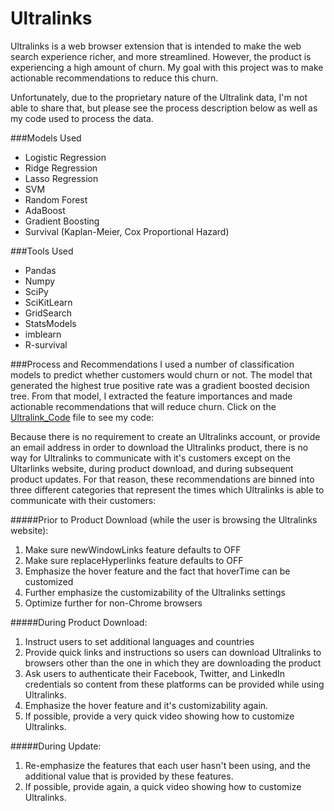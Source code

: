 # Ultralinks

Ultralinks is a web browser extension that is intended to make the web search experience richer, and more streamlined. However,
the product is experiencing a high amount of churn. My goal with this project was to make actionable recommendations to reduce
this churn. 

Unfortunately, due to the proprietary nature of the Ultralink data, I'm not able to share that, but please see the process description below as well as my code used to process the data.

###Models Used
* Logistic Regression
* Ridge Regression
* Lasso Regression
* SVM
* Random Forest
* AdaBoost
* Gradient Boosting
* Survival (Kaplan-Meier, Cox Proportional Hazard)

###Tools Used
* Pandas
* Numpy
* SciPy
* SciKitLearn
* GridSearch
* StatsModels
* imblearn
* R-survival

###Process and Recommendations
I used a number of classification models to predict whether customers would churn or not. The model that generated the highest
true positive rate was a gradient boosted decision tree. From that model, I extracted the feature importances and made
actionable recommendations that will reduce churn. Click on the [Ultralink_Code](https://github.com/Shimonzu/Ultralinks/blob/master/Ultralinks_Code.py) file to see my code:

Because there is no requirement to create an Ultralinks account, or provide an email address in order to download the Ultralinks product, there is no way for Ultralinks to communicate with it's customers except on the Ultarlinks website, during product download, and during subsequent product updates. For that reason, these recommendations are binned into three different categories that represent the times which Ultralinks is able to communicate
with their customers:

#####Prior to Product Download (while the user is browsing the Ultralinks website):  
1.  Make sure newWindowLinks feature defaults to OFF  
2.  Make sure replaceHyperlinks feature defaults to OFF  
3.  Emphasize the hover feature and the fact that hoverTime can be customized  
4.  Further emphasize the customizability of the Ultralinks settings  
5.  Optimize further for non-Chrome browsers  

#####During Product Download:  
1. Instruct users to set additional languages and countries  
2. Provide quick links and instructions so users can download Ultralinks to browsers other than the one in which they are
downloading the product  
3. Ask users to authenticate their Facebook, Twitter, and LinkedIn credentials so content from these platforms can be provided while using Ultralinks.  
4. Emphasize the hover feature and it's customizability again.  
5. If possible, provide a very quick video showing how to customize Ultralinks.  

#####During Update:  
1. Re-emphasize the features that each user hasn't been using, and the additional value that is provided by these features.  
2. If possible, provide again, a quick video showing how to customize Ultralinks.  
